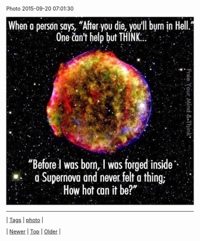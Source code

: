 <!--
title: Photo 2015-09-20 07
date: 2020-06-28T15:27:00.091Z
tags: photo
-->


Photo 2015-09-20 07:01:30

![](129475532199-0.jpg)

<!--BOTTOM-POST-NAVIGATION-->
---

| [Tags](tags.md) | [photo](tag-photo.md) |

| [Newer](129342860639.md) | [Top](index.md) | [Older](129490091389.md) |